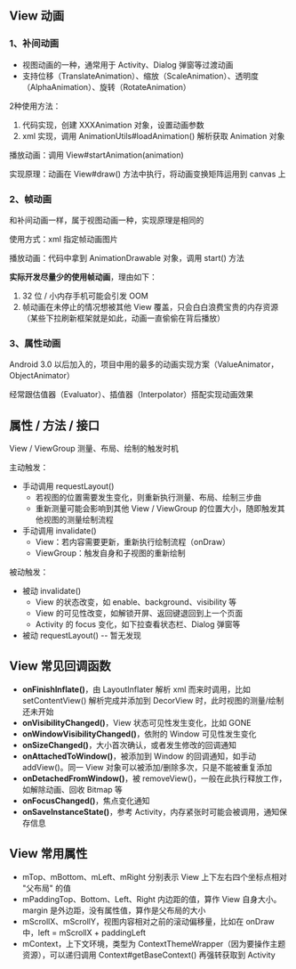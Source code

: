 
## View 动画

###  1、补间动画

- 视图动画的一种，通常用于 Activity、Dialog 弹窗等过渡动画
- 支持位移（TranslateAnimation）、缩放（ScaleAnimation）、透明度（AlphaAnimation）、旋转（RotateAnimation）

2种使用方法：

1. 代码实现，创建 XXXAnimation 对象，设置动画参数
2. xml 实现，调用 AnimationUtils#loadAnimation() 解析获取 Animation 对象

播放动画：调用 View#startAnimation(animation)

实现原理：动画在 View#draw() 方法中执行，将动画变换矩阵运用到 canvas 上

### 2、帧动画

和补间动画一样，属于视图动画一种，实现原理是相同的

使用方式：xml 指定帧动画图片

播放动画：代码中拿到 AnimationDrawable 对象，调用 start() 方法

**实际开发尽量少的使用帧动画**，理由如下：

1. 32 位 / 小内存手机可能会引发 OOM
2. 帧动画在未停止的情况想被其他 View 覆盖，只会白白浪费宝贵的内存资源（某些下拉刷新框架就是如此，动画一直偷偷在背后播放）

### 3、属性动画

Android 3.0 以后加入的，项目中用的最多的动画实现方案（ValueAnimator，ObjectAnimator）

经常跟估值器（Evaluator）、插值器（Interpolator）搭配实现动画效果

## 属性 / 方法 / 接口

View / ViewGroup 测量、布局、绘制的触发时机

主动触发：

- 手动调用 requestLayout()
  - 若视图的位置需要发生变化，则重新执行测量、布局、绘制三步曲
  - 重新测量可能会影响到其他 View / ViewGroup 的位置大小，随即触发其他视图的测量绘制流程
- 手动调用 invalidate()
  - View：若内容需要更新，重新执行绘制流程（onDraw）
  - ViewGroup：触发自身和子视图的重新绘制

被动触发：

- 被动 invalidate()
  - View 的状态改变，如 enable、background、visibility 等
  - View 的可见性改变，如解锁开屏、返回键退回到上一个页面
  - Activity 的 focus 变化，如下拉查看状态栏、Dialog 弹窗等
- 被动 requestLayout() -- 暂无发现

## View 常见回调函数

- **onFinishInflate()**，由 LayoutInflater 解析 xml 而来时调用，比如 setContentView() 解析完成并添加到 DecorView 时，此时视图的测量/绘制还未开始
- **onVisibilityChanged()**，View 状态可见性发生变化，比如 GONE
- **onWindowVisibilityChanged()**，依附的 Window 可见性发生变化
- **onSizeChanged()**，大小首次确认，或者发生修改的回调通知
- **onAttachedToWindow()**，被添加到 Window 的回调通知，如手动 addView()。同一 View 对象可以被添加/删除多次，只是不能被重复添加
- **onDetachedFromWindow()**，被 removeView()，一般在此执行释放工作，如解除动画、回收 Bitmap 等
- **onFocusChanged()**，焦点变化通知
- **onSaveInstanceState()**，参考 Activity，内存紧张时可能会被调用，通知保存信息

## View 常用属性

- mTop、mBottom、mLeft、mRight 分别表示 View 上下左右四个坐标点相对 "父布局" 的值
- mPaddingTop、Bottom、Left、Right 内边距的值，算作 View 自身大小。margin 是外边距，没有属性值，算作是父布局的大小
- mScrollX、mScrollY，视图内容相对之前的滚动偏移量，比如在 onDraw 中，left = mScrollX + paddingLeft
- mContext，上下文环境，类型为 ContextThemeWrapper（因为要操作主题资源），可以递归调用 Context#getBaseContext() 再强转获取到 Activity
